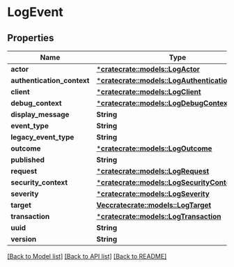 # LogEvent

## Properties
Name | Type | Description | Notes
------------ | ------------- | ------------- | -------------
**actor** | [***cratecrate::models::LogActor**](LogActor.md) |  | [optional] 
**authentication_context** | [***cratecrate::models::LogAuthenticationContext**](LogAuthenticationContext.md) |  | [optional] 
**client** | [***cratecrate::models::LogClient**](LogClient.md) |  | [optional] 
**debug_context** | [***cratecrate::models::LogDebugContext**](LogDebugContext.md) |  | [optional] 
**display_message** | **String** |  | [optional] 
**event_type** | **String** |  | [optional] 
**legacy_event_type** | **String** |  | [optional] 
**outcome** | [***cratecrate::models::LogOutcome**](LogOutcome.md) |  | [optional] 
**published** | **String** |  | [optional] 
**request** | [***cratecrate::models::LogRequest**](LogRequest.md) |  | [optional] 
**security_context** | [***cratecrate::models::LogSecurityContext**](LogSecurityContext.md) |  | [optional] 
**severity** | [***cratecrate::models::LogSeverity**](LogSeverity.md) |  | [optional] 
**target** | [**Vec<cratecrate::models::LogTarget>**](LogTarget.md) |  | [optional] 
**transaction** | [***cratecrate::models::LogTransaction**](LogTransaction.md) |  | [optional] 
**uuid** | **String** |  | [optional] 
**version** | **String** |  | [optional] 

[[Back to Model list]](../README.md#documentation-for-models) [[Back to API list]](../README.md#documentation-for-api-endpoints) [[Back to README]](../README.md)


